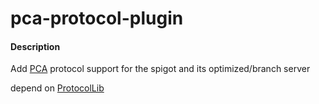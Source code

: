 # pca-protocol-plugin

#### Description
Add [PCA](https://github.com/plusls/plusls-carpet-addition) protocol support for the spigot and its optimized/branch server

depend on [ProtocolLib](https://github.com/dmulloy2/ProtocolLib)